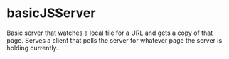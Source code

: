 # basicJSServer
Basic server that watches a local file for a URL and gets a copy of that page. Serves a client that polls the server for whatever page the server is holding currently.
